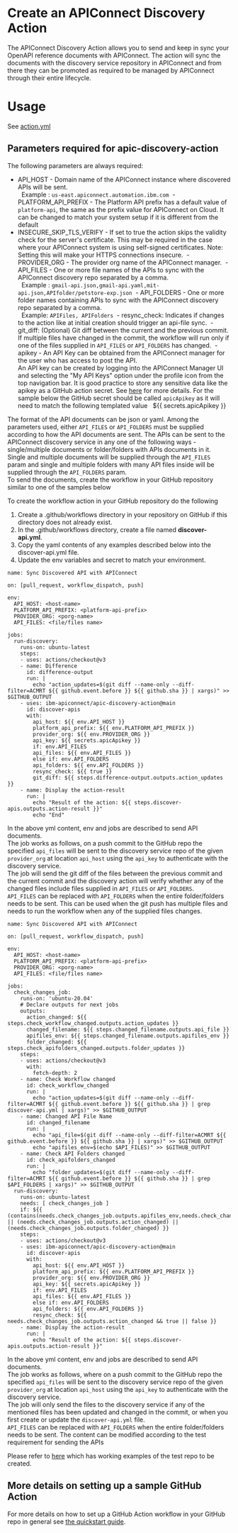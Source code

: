 # Create an APIConnect Discovery Action

The APIConnect Discovery Action allows you to send and keep in sync your OpenAPI reference documents with APIConnect.
The action will sync the documents with the discovery service repository in APIConnect and from there they can be promoted
as required to be managed by APIConnect through their entire lifecycle.

# Usage

See [action.yml](action.yml)

## Parameters required for apic-discovery-action

The following parameters are always required:

- API_HOST - Domain name of the APIConnect instance where discovered APIs will be sent.<br /> &nbsp; Example : `us-east.apiconnect.automation.ibm.com`
 - PLATFORM_API_PREFIX - The Platform API prefix has a default value of `platform-api`, the same as the prefix value for APIConnect on Cloud. It can be changed to match your system setup if it is different from the default
- INSECURE_SKIP_TLS_VERIFY - If set to true the action skips the validity check for the server's certificate. This may be required in the case where your APIConnect system is using self-signed certificates. Note: Setting this will make your HTTPS connections insecure.
 - PROVIDER_ORG - The provider org name of the APIConnect manager.
 - API_FILES - One or more file names of the APIs to sync with the APIConnect discovery repo separated by a comma.<br /> &nbsp; Example : `gmail-api.json,gmail-api.yaml,mit-api.json,APIfolder/petstore-exp.json`
 - API_FOLDERS - One or more folder names containing APIs to sync with the APIConnect discovery repo separated by a comma. <br /> &nbsp; Example: `APIFiles, APIFolders`
 - resync_check: Indicates if changes to the action like at initial creation should trigger an api-file sync.
 - git_diff: (Optional) Git diff between the current and the previous commit. If multiple files have changed in the commit, the workflow will run only if one of the files supplied in `API_FILES` or `API_FOLDERS` has changed.
 - apikey - An API Key can be obtained from the APIConnect manager for the user who has access to post the API.<br />
An API key can be created by logging into the APIConnect Manager UI and selecting the "My API Keys" option under the profile icon from the top navigation bar. It is good practice to store any sensitive data like the apikey as a GitHub action secret. See [here](https://docs.github.com/en/actions/security-guides/encrypted-secrets#creating-encrypted-secrets-for-a-repository) for more details. For the sample below the GitHub secret should be called `apicApikey` as it will need to match the following templated value  
${{ secrets.apicApikey }} 

The format of the API documents can be json or yaml. Among the parameters used, either `API_FILES` or `API_FOLDERS` must be supplied according to how the API documents are sent. The APIs can be sent to the APIConnect discovery service in any one of the following ways - single/multiple documents or folder/folders with APIs documents in it. Single and multiple documents will be supplied through the `API_FILES` param and single and multiple folders with many API files inside will be supplied through the `API_FOLDERS` param.<br /> 
To send the documents, create the workflow in your GitHub repository similar to one of the samples below

To create the workflow action in your GitHub repository do the following
1. Create a .github/workflows directory in your repository on GitHub if this directory does not already exist.
2. In the .github/workflows directory, create a file named **discover-api.yml**.
3. Copy the yaml contents of any examples described below into the discover-api.yml file.
4. Update the env variables and secret to match your environment.

```
name: Sync Discovered API with APIConnect

on: [pull_request, workflow_dispatch, push]

env:
  API_HOST: <host-name>
  PLATFORM_API_PREFIX: <platform-api-prefix>
  PROVIDER_ORG: <porg-name>
  API_FILES: <file/files name>

jobs:
  run-discovery:
    runs-on: ubuntu-latest
    steps:
    - uses: actions/checkout@v3
    - name: Difference
      id: difference-output
      run: |
        echo "action_updates=$(git diff --name-only --diff-filter=ACMRT ${{ github.event.before }} ${{ github.sha }} | xargs)" >> $GITHUB_OUTPUT
    - uses: ibm-apiconnect/apic-discovery-action@main
      id: discover-apis
      with:
        api_host: ${{ env.API_HOST }}
        platform_api_prefix: ${{ env.PLATFORM_API_PREFIX }}
        provider_org: ${{ env.PROVIDER_ORG }}
        api_key: ${{ secrets.apicApikey }}
        if: env.API_FILES
        api_files: ${{ env.API_FILES }}
        else if: env.API_FOLDERS
        api_folders: ${{ env.API_FOLDERS }}
        resync_check: ${{ true }}
        git_diff: ${{ steps.difference-output.outputs.action_updates }}
    - name: Display the action-result
      run: |
        echo "Result of the action: ${{ steps.discover-apis.outputs.action-result }}"
        echo "End"  
```

In the above yml content, env and jobs are described to send API documents.<br /> 
The job works as follows, on a push commit to the GitHub repo the specified `api_files` will be sent to the discovery service repo of the given `provider_org` at location `api_host` using the `api_key` to authenticate with the discovery service.<br />
The job will send the git diff of the files between the previous commit and the current commit and the discovery action will verify whether any of the changed files include files supplied in `API_FILES` or `API_FOLDERS`.<br />
`API_FILES` can be replaced with `API_FOLDERS` when the entire folder/folders needs to be sent. This can be used when the git push has multiple files and needs to run the workflow when any of the supplied files changes.

```
name: Sync Discovered API with APIConnect

on: [pull_request, workflow_dispatch, push]

env:
  API_HOST: <host-name>
  PLATFORM_API_PREFIX: <platform-api-prefix>
  PROVIDER_ORG: <porg-name>
  API_FILES: <file/files name>

jobs:
  check_changes_job:
    runs-on: 'ubuntu-20.04'
    # Declare outputs for next jobs
    outputs:
      action_changed: ${{ steps.check_workflow_changed.outputs.action_updates }}
      changed_filename: ${{ steps.changed_filename.outputs.api_file }}
      apifiles_env: ${{ steps.changed_filename.outputs.apifiles_env }}
      folder_changed: ${{ steps.check_apifolders_changed.outputs.folder_updates }}
    steps:
    - uses: actions/checkout@v3
      with:
        fetch-depth: 2
    - name: Check Workflow changed
      id: check_workflow_changed
      run: |
        echo "action_updates=$(git diff --name-only --diff-filter=ACMRT ${{ github.event.before }} ${{ github.sha }} | grep discover-api.yml | xargs)" >> $GITHUB_OUTPUT
    - name: Changed API File Name
      id: changed_filename
      run: |
        echo "api_file=$(git diff --name-only --diff-filter=ACMRT ${{ github.event.before }} ${{ github.sha }} | xargs)" >> $GITHUB_OUTPUT
        echo "apifiles_env=$(echo $API_FILES)" >> $GITHUB_OUTPUT
    - name: Check API Folders changed
      id: check_apifolders_changed
      run: |
        echo "folder_updates=$(git diff --name-only --diff-filter=ACMRT ${{ github.event.before }} ${{ github.sha }} | grep $API_FOLDERS | xargs)" >> $GITHUB_OUTPUT
  run-discovery:
    runs-on: ubuntu-latest
    needs: [ check_changes_job ]
    if: ${{ (contains(needs.check_changes_job.outputs.apifiles_env,needs.check_changes_job.outputs.changed_filename)) || (needs.check_changes_job.outputs.action_changed) || (needs.check_changes_job.outputs.folder_changed) }}
    steps:
    - uses: actions/checkout@v3
    - uses: ibm-apiconnect/apic-discovery-action@main
      id: discover-apis
      with:
        api_host: ${{ env.API_HOST }}
        platform_api_prefix: ${{ env.PLATFORM_API_PREFIX }}
        provider_org: ${{ env.PROVIDER_ORG }}
        api_key: ${{ secrets.apicApikey }}
        if: env.API_FILES
        api_files: ${{ env.API_FILES }}
        else if: env.API_FOLDERS
        api_folders: ${{ env.API_FOLDERS }}
        resync_check: ${{ needs.check_changes_job.outputs.action_changed && true || false }}
    - name: Display the action-result
      run: |
        echo "Result of the action: ${{ steps.discover-apis.outputs.action-result }}"
```

In the above yml content, env and jobs are described to send API documents.<br /> 
The job works as follows, where on a push commit to the GitHub repo the specified `api_files` will be sent to the discovery service repo of the given `provider_org` at location `api_host` using the `api_key` to authenticate with the discovery service.<br /> 
The job will only send the files to the discovery service if any of the mentioned files has been updated and changed in the commit,
or when you first create or update the `discover-api.yml` file.<br /> 
`API_FILES` can be replaced with `API_FOLDERS` when the entire folder/folders needs to be sent. The content can be modified according to the test requirement for sending the APIs

Please refer to [here](https://github.com/ibm-apiconnect/apic-discovery-test) which has working examples of the test repo to be created.

## More details on setting up a sample GitHub Action
For more details on how to set up a GitHub Action workflow in your GitHub repo in general see [the quickstart guide](https://docs.github.com/en/actions/quickstart).
